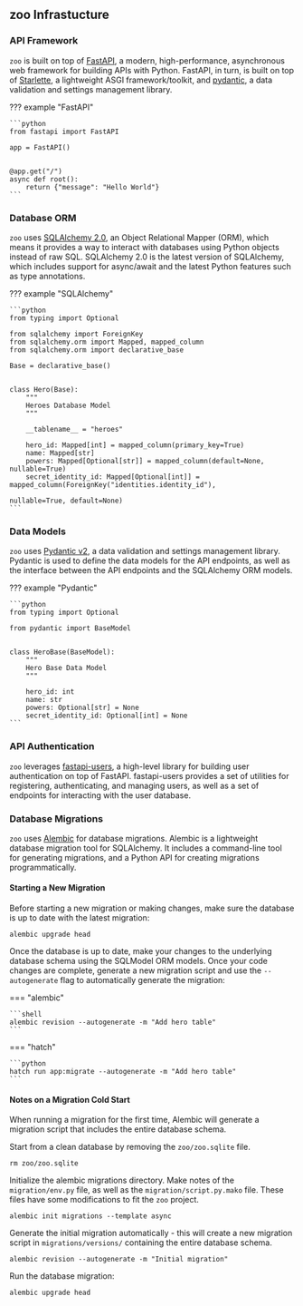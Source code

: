## zoo Infrastucture

### API Framework

`zoo` is built on top of [FastAPI](https://fastapi.tiangolo.com/), a modern, high-performance,
asynchronous web framework for building APIs with Python. FastAPI, in turn, is built on top
of [Starlette](https://www.starlette.io/), a lightweight ASGI framework/toolkit, and
[pydantic](https://docs.pydantic.dev/latest/), a data validation and settings management library.

??? example "FastAPI"

    ```python
    from fastapi import FastAPI

    app = FastAPI()


    @app.get("/")
    async def root():
        return {"message": "Hello World"}
    ```

### Database ORM

`zoo` uses [SQLAlchemy 2.0](https://www.sqlalchemy.org/), an Object Relational Mapper (ORM), which means it provides
a way to interact with databases using Python objects instead of raw SQL. SQLAlchemy 2.0
is the latest version of SQLAlchemy, which includes support for async/await and the
latest Python features such as type annotations.

??? example "SQLAlchemy"

    ```python
    from typing import Optional

    from sqlalchemy import ForeignKey
    from sqlalchemy.orm import Mapped, mapped_column
    from sqlalchemy.orm import declarative_base

    Base = declarative_base()


    class Hero(Base):
        """
        Heroes Database Model
        """

        __tablename__ = "heroes"

        hero_id: Mapped[int] = mapped_column(primary_key=True)
        name: Mapped[str]
        powers: Mapped[Optional[str]] = mapped_column(default=None, nullable=True)
        secret_identity_id: Mapped[Optional[int]] = mapped_column(ForeignKey("identities.identity_id"),
                                                                  nullable=True, default=None)
    ```

### Data Models

`zoo` uses [Pydantic v2](https://docs.pydantic.dev/latest/), a data validation and settings management library.
Pydantic is used to define the data models for the API endpoints, as well as the
interface between the API endpoints and the SQLAlchemy ORM models.

??? example "Pydantic"

    ```python
    from typing import Optional

    from pydantic import BaseModel


    class HeroBase(BaseModel):
        """
        Hero Base Data Model
        """

        hero_id: int
        name: str
        powers: Optional[str] = None
        secret_identity_id: Optional[int] = None
    ```

### API Authentication

`zoo` leverages [fastapi-users](https://frankie567.github.io/fastapi-users/), a high-level library for
building user authentication on top of FastAPI. fastapi-users provides a set of utilities
for registering, authenticating, and managing users, as well as a set of endpoints for
interacting with the user database.

### Database Migrations

`zoo` uses [Alembic](https://alembic.sqlalchemy.org/en/latest/) for database migrations. Alembic
is a lightweight database migration tool for SQLAlchemy. It includes a command-line tool for
generating migrations, and a Python API for creating migrations programmatically.

#### Starting a New Migration

Before starting a new migration or making changes, make sure the database
is up to date with the latest migration:

```shell
alembic upgrade head
```

Once the database is up to date, make your changes to the underlying database schema
using the SQLModel ORM models. Once your code changes are complete, generate a new
migration script and use the `--autogenerate` flag to automatically generate the migration:

=== "alembic"

    ```shell
    alembic revision --autogenerate -m "Add hero table"
    ```

=== "hatch"

    ```python
    hatch run app:migrate --autogenerate -m "Add hero table"
    ```

#### Notes on a Migration Cold Start

When running a migration for the first time, Alembic will generate a migration script that
includes the entire database schema.

Start from a clean database by removing the `zoo/zoo.sqlite` file.

```shell
rm zoo/zoo.sqlite
```

Initialize the alembic migrations directory. Make notes of the `migration/env.py` file, as well as
the `migration/script.py.mako` file. These files have some modifications to fit the `zoo` project.

```shell
alembic init migrations --template async
```

Generate the initial migration automatically - this will create a new
migration script in `migrations/versions/` containing the entire database schema.

```shell
alembic revision --autogenerate -m "Initial migration"
```

Run the database migration:

```shell
alembic upgrade head
```
